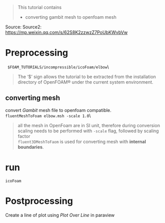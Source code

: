 > This tutorial contains
> - converting gambit mesh to openfoam mesh 

Source: 
Source2: https://mp.weixin.qq.com/s/62S8K2zzwzZ7PoUbKWvbVw

# Preprocessing
` $FOAM_TUTORIALS/incompressible/icoFoam/elbow`\
> The ‘$’ sign allows the tutorial to be extracted from the installation directory
of OpenFOAM® under the current system environment.

## converting mesh
convert _Gambit_ mesh file to openfoam compatible.\
`fluentMeshToFoam elbow.msh -scale 1.0`\
> all the mesh in OpenFoam are in SI unit, therefore during conversion scaling needs to be performed with `-scale` flag, followed by scaling factor\
`fluent3DMeshToFaom` is used for converting mesh with __internal boundaries__.

# run
`icoFoam`

# Postprocessing
Create a line of plot using _Plot Over Line_ in paraview



